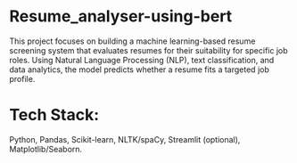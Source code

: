 # Resume_analyser-using-bert
This project focuses on building a machine learning-based resume screening system that evaluates resumes for their suitability for specific job roles. Using Natural Language Processing (NLP), text classification, and data analytics, the model predicts whether a resume fits a targeted job profile.

# Tech Stack: 
Python, Pandas, Scikit-learn, NLTK/spaCy, Streamlit (optional), Matplotlib/Seaborn.
